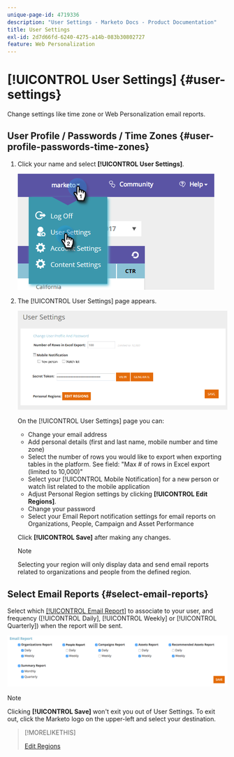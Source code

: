 ```yaml
---
unique-page-id: 4719336
description: "User Settings - Marketo Docs - Product Documentation"
title: User Settings
exl-id: 2d7d66fd-6240-4275-a14b-083b30802727
feature: Web Personalization
---
```

# [!UICONTROL User Settings] {#user-settings}

Change settings like time zone or Web Personalization email reports.

## User Profile / Passwords / Time Zones {#user-profile-passwords-time-zones}

1. Click your name and select **[!UICONTROL User Settings]**.

   ![](assets/one.png)

1. The [!UICONTROL User Settings] page appears.

   ![](assets/two.png)

   On the [!UICONTROL User Settings] page you can:

    * Change your email address
    * Add personal details (first and last name, mobile number and time zone)
    * Select the number of rows you would like to export when exporting tables in the platform. See field: "Max # of rows in Excel export (limited to 10,000)"
    * Select your [!UICONTROL Mobile Notification] for a new person or watch list related to the mobile application
    * Adjust Personal Region settings by clicking **[!UICONTROL Edit Regions]**.
    * Change your password
    * Select your Email Report notification settings for email reports on Organizations, People, Campaign and Asset Performance

   Click **[!UICONTROL Save]** after making any changes.

   >[!NOTE]
   >
   >Selecting your region will only display data and send email reports related to organizations and people from the defined region.

## Select Email Reports {#select-email-reports}

   Select which [[!UICONTROL Email Report]](/help/marketo/product-docs/web-personalization/reporting-for-web-personalization/email-reports.md) to associate to your user, and frequency ([!UICONTROL Daily], [!UICONTROL Weekly] or [!UICONTROL Quarterly]) when the report will be sent.

   ![](assets/three.png)

   >[!NOTE]
   >
   >Clicking **[!UICONTROL Save]** won't exit you out of User Settings. To exit out, click the Marketo logo on the upper-left and select your destination.

>[!MORELIKETHIS]
>
>[Edit Regions](/help/marketo/product-docs/web-personalization/getting-started/edit-regions.md)
